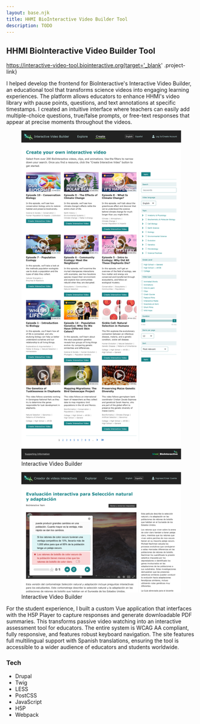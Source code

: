 ```yaml
---
layout: base.njk
title: HHMI BioInteractive Video Builder Tool
description: TODO
---
```


## HHMI BioInteractive Video Builder Tool

https://interactive-video-tool.biointeractive.org{target='_blank' .project-link}

I helped develop the frontend for BioInteractive's Interactive Video Builder, an educational tool that transforms science videos into engaging learning experiences. The platform allows educators to enhance HHMI's video library with pause points, questions, and text annotations at specific timestamps. I created an intuitive interface where teachers can easily add multiple-choice questions, true/false prompts, or free-text responses that appear at precise moments throughout the videos.

<div class="screenshots">

  <figure>
    <a href="/images/screenshots/hhmi-video.webp" data-cropped="true" data-pswp-width="1400" data-pswp-height="2871">
      <img
        src="/images/thumbnails/hhmi-video.webp"
      alt="screenshot of HHMI BioInteractive Video Builder website"
        loading="lazy"/>
    </a>
    <figcaption>
      Interactive Video Builder
    </figcaption>
  </figure>

  <figure>
    <a href="/images/screenshots/hhmi-video-4.webp" data-cropped="true" data-pswp-width="1400" data-pswp-height="1049">
      <img
        src="/images/thumbnails/hhmi-video-4.webp"
      alt="screenshot of HHMI BioInteractive Video Builder website"
        loading="lazy"/>
    </a>
    <figcaption>
      Interactive Video Builder
    </figcaption>
  </figure>

</div>


For the student experience, I built a custom Vue application that interfaces with the H5P Player to capture responses and generate downloadable PDF summaries. This transforms passive video watching into an interactive assessment tool for educators. The entire system is WCAG AA compliant, fully responsive, and features robust keyboard navigation. The site features full multilingual support with Spanish translations, ensuring the tool is accessible to a wider audience of educators and students worldwide.

### Tech

<ul class="tags">
  <li>Drupal</li>
  <li>Twig</li>
  <li>LESS</li>
  <li>PostCSS</li>
  <li>JavaScript</li>
  <li>H5P</li>
  <li>Webpack</li>
</ul>